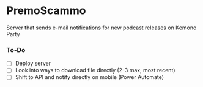 # PremoScammo

Server that sends e-mail notifications for new podcast releases on Kemono Party

### To-Do

- [ ] Deploy server
- [ ] Look into ways to download file directly (2-3 max, most recent)
- [ ] Shift to API and notify directly on mobile (Power Automate)

